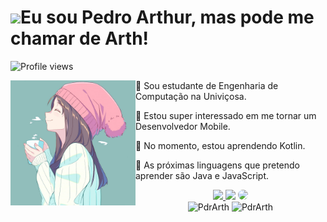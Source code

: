 <h1 align="left"><img src="https://raw.githubusercontent.com/kaueMarques/kaueMarques/master/Olá.gif" height="30px">Eu sou Pedro Arthur, mas pode me chamar de Arth! </h1>
<p align="left"> <img src="https://komarev.com/ghpvc/?username=PdrArth&color=blue" alt="Profile views" /> </p>





<img align="left" src="https://github.com/TryKatChup/TryKatChup/blob/main/cropped.jpg" alt="Unfortunately I didn't find the author of the pic, feel to open a pull request if found" width="200" /> 

🏫 Sou estudante de Engenharia de Computação na Univiçosa.

🔎 Estou super interessado em me tornar um Desenvolvedor Mobile.

🌱 No momento, estou aprendendo Kotlin.

🌟 As próximas linguagens que pretendo aprender são Java e JavaScript.



<div align="center"> 
<a href="https://instagram.com/pdrarrth" target="_blank"><img src="https://img.shields.io/badge/-Instagram-%23E4405F?style=for-the-badge&logo=instagram&logoColor=white"</a>
<a href = "mailto:pedroarthurpdrarth@gmail.com"> <img src="https://img.shields.io/badge/-Gmail-%23333?style=for-the-badge&logo=gmail&logoColor=white" target="_blank"></a>
<a href="https://www.linkedin.com/in/pedro-arthur-o-a06007256/" target="_blank"><img src="https://img.shields.io/badge/-LinkedIn-%230077B5?style=for-the-badge&logo=linkedin&logoColor=white" style="border-radius: 30px" target="_blank"></a> 
 </div>


<div align="center">
<img height="149em" src="https://github-readme-stats.vercel.app/api/top-langs/?username=PdrArth&show_icons=true&locale=en&layout=compact&size_weight=0.5&count_weight=0.5&theme=swift" alt="PdrArth" />
<img height="140em" src="https://github-readme-stats.vercel.app/api/?username=PdrArth&show_icons=true&theme=swift" alt="PdrArth" />
</div>
<!-- Proudly created with GPRM ( https://gprm.itsvg.in ) -->

 



<!-- Proudly created with GPRM ( https://gprm.itsvg.in ) -->



<!-- Proudly created with GPRM ( https://gprm.itsvg.in ) -->
